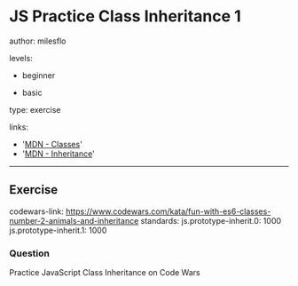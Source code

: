 # JS Practice Class Inheritance 1
author: milesflo

levels:

  - beginner

  - basic

type: exercise

links:

  - '[MDN - Classes](https://developer.mozilla.org/en-US/docs/Web/JavaScript/Reference/Classes)'
  - '[MDN - Inheritance](https://developer.mozilla.org/en-US/docs/Learn/JavaScript/Objects/Inheritance)'

---
## Exercise
codewars-link: https://www.codewars.com/kata/fun-with-es6-classes-number-2-animals-and-inheritance
standards:
    js.prototype-inherit.0: 1000
    js.prototype-inherit.1: 1000
### Question
Practice JavaScript Class Inheritance on Code Wars
